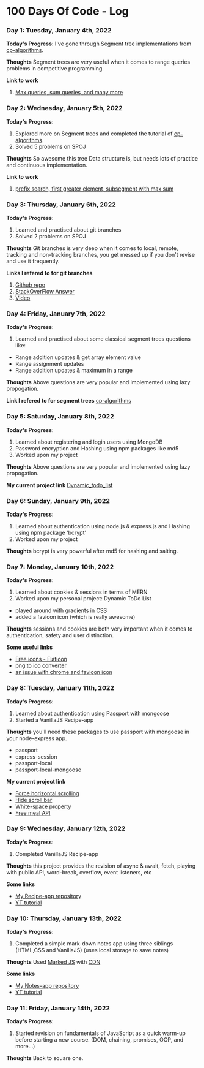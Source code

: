 # 100 Days Of Code - Log

### Day 1: Tuesday, January 4th, 2022

**Today's Progress**: I've gone through Segment tree implementations from [cp-algorithms](https://cp-algorithms.com/data_structures/segment_tree.html).

**Thoughts** Segment trees are very useful when it comes to range queries problems in competitive programming.

**Link to work**
1. [Max queries, sum queries, and many more](https://github.com/chawlajay/algorithms_cpp/tree/main/segmentTrees)

### Day 2: Wednesday, January 5th, 2022

**Today's Progress**: 
1. Explored more on Segment trees and completed the tutorial of [cp-algorithms](https://cp-algorithms.com/data_structures/segment_tree.html).
2. Solved 5 problems on SPOJ

**Thoughts** So awesome this tree Data structure is, but needs lots of practice and continuous implementation.

**Link to work**
1. [prefix search, first greater element, subsegment with max sum](https://github.com/chawlajay/algorithms_cpp/tree/main/segmentTrees)

### Day 3: Thursday, January 6th, 2022

**Today's Progress**: 
1. Learned and practised about git branches
2. Solved 2 problems on SPOJ

**Thoughts** Git branches is very deep when it comes to local, remote, tracking and non-tracking branches, you get messed up if you don't revise and use it frequently.

**Links I refered to for git branches**
1.  [Github repo](https://t.co/hTtH3AFBeF)
2.  [StackOverFlow Answer](https://t.co/8Sogo6KHMN)
3.  [Video](https://t.co/GssbOXnTfP)

### Day 4: Friday, January 7th, 2022

**Today's Progress**: 
1. Learned and practised about some classical segment trees questions like:
- Range addition updates & get array element value
- Range assignment updates
- Range addition updates & maximum in a range

**Thoughts** Above questions are very popular and implemented using lazy propogation.

**Link I refered to for segment trees**
[cp-algorithms](https://cp-algorithms.com/data_structures/segment_tree.html)

### Day 5: Saturday, January 8th, 2022

**Today's Progress**: 
1. Learned about registering and login users using MongoDB
2. Password encryption and Hashing using npm packages like md5
3. Worked upon my project

**Thoughts** Above questions are very popular and implemented using lazy propogation.

**My current project link**
[Dynamic_todo_list](https://github.com/chawlajay/Dynamic_TODO_List)

### Day 6: Sunday, January 9th, 2022

**Today's Progress**: 
1. Learned about authentication using node.js & express.js and Hashing using npm package 'bcrypt'
2. Worked upon my project

**Thoughts** bcrypt is very powerful after md5 for hashing and salting.

### Day 7: Monday, January 10th, 2022

**Today's Progress**: 
1. Learned about cookies & sessions in terms of MERN
2. Worked upon my personal project: Dynamic ToDo List
  - played around with gradients in CSS
  - added a favicon icon (which is really awesome)

**Thoughts** sessions and cookies are both very important when it comes to authentication, safety and user distinction.

**Some useful links**
- [Free icons - Flaticon](https://www.flaticon.com/)
- [png to ico converter](https://cloudconvert.com/png-to-ico)
- [an issue with chrome and favicon icon](https://stackoverflow.com/questions/13780402/html-favicon-ico-wont-show-on-google-chrome)

### Day 8: Tuesday, January 11th, 2022

**Today's Progress**: 
1. Learned about authentication using Passport with mongoose
2. Started a VanillaJS Recipe-app

**Thoughts** you'll need these packages to use passport with mongoose in your node-express app. 
- passport
- express-session
- passport-local
- passport-local-mongoose

**My current project link**
- [Force horizontal scrolling](https://stackoverflow.com/questions/9707807/how-to-force-horizontal-scrolling-in-an-html-list-using-css)
- [Hide scroll bar](https://stackoverflow.com/questions/16670931/hide-scroll-bar-but-while-still-being-able-to-scroll)
- [White-space property](https://css-tricks.com/almanac/properties/w/whitespace/)
- [Free meal API](https://themealdb.com/api.php)

### Day 9: Wednesday, January 12th, 2022

**Today's Progress**: 
1. Completed VanillaJS Recipe-app

**Thoughts** this project provides the revision of async & await, fetch, playing with public API, word-break, overflow, event listeners, etc

**Some links**
- [My Recipe-app repository](https://github.com/chawlajay/JavaScript_projects/tree/master/recipe-app)
- [YT tutorial](https://youtu.be/dtKciwk_si4)

### Day 10: Thursday, January 13th, 2022

**Today's Progress**: 
1. Completed a simple mark-down notes app using three siblings (HTML,CSS and VanillaJS)
(uses local storage to save notes)

**Thoughts** Used [Marked JS](https://marked.js.org/) with [CDN](https://cdnjs.com/libraries/marked)

**Some links**
- [My Notes-app repository](https://github.com/chawlajay/JavaScript_projects/tree/master/notes-app)
- [YT tutorial](https://youtu.be/dtKciwk_si4)

### Day 11: Friday, January 14th, 2022

**Today's Progress**: 
1. Started revision on fundamentals of JavaScript as a quick warm-up before starting a new course.
(DOM, chaining, promises, OOP, and more...)

**Thoughts** Back to square one.
